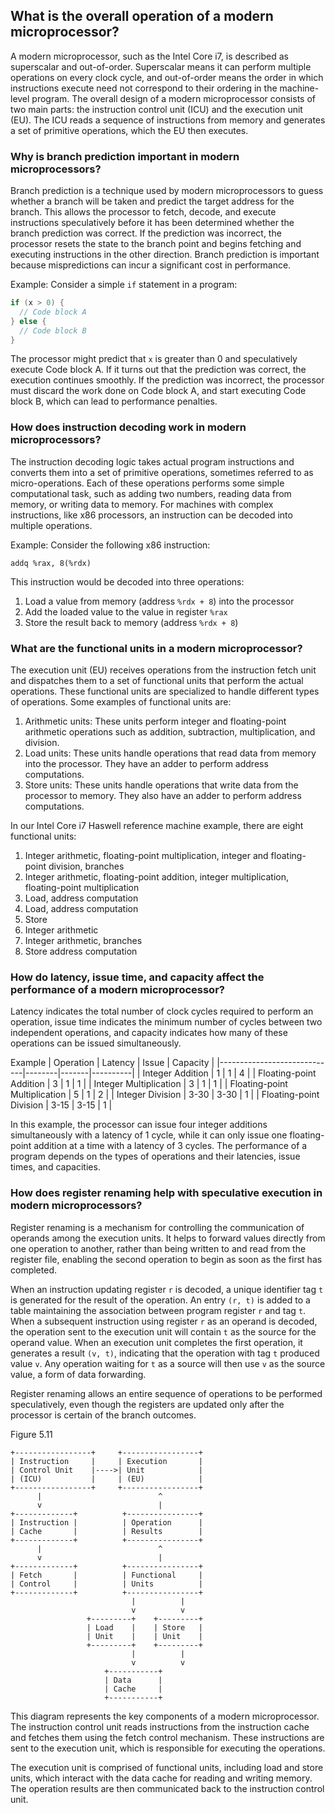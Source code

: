 
## What is the overall operation of a modern microprocessor?

A modern microprocessor, such as the Intel Core i7, is described as superscalar and out-of-order. Superscalar means it can perform multiple operations on every clock cycle, and out-of-order means the order in which instructions execute need not correspond to their ordering in the machine-level program. The overall design of a modern microprocessor consists of two main parts: the instruction control unit (ICU) and the execution unit (EU). The ICU reads a sequence of instructions from memory and generates a set of primitive operations, which the EU then executes.

### Why is branch prediction important in modern microprocessors?

Branch prediction is a technique used by modern microprocessors to guess whether a branch will be taken and predict the target address for the branch. This allows the processor to fetch, decode, and execute instructions speculatively before it has been determined whether the branch prediction was correct. If the prediction was incorrect, the processor resets the state to the branch point and begins fetching and executing instructions in the other direction. Branch prediction is important because mispredictions can incur a significant cost in performance.

Example: Consider a simple `if` statement in a program:
```c
if (x > 0) {
  // Code block A
} else {
  // Code block B
}
```

The processor might predict that `x` is greater than 0 and speculatively execute Code block A. If it turns out that the prediction was correct, the execution continues smoothly. If the prediction was incorrect, the processor must discard the work done on Code block A, and start executing Code block B, which can lead to performance penalties.

### How does instruction decoding work in modern microprocessors?

The instruction decoding logic takes actual program instructions and converts them into a set of primitive operations, sometimes referred to as micro-operations. Each of these operations performs some simple computational task, such as adding two numbers, reading data from memory, or writing data to memory. For machines with complex instructions, like x86 processors, an instruction can be decoded into multiple operations.

Example: Consider the following x86 instruction:

`addq %rax, 8(%rdx)`

This instruction would be decoded into three operations:

1.  Load a value from memory (address `%rdx + 8`) into the processor
2.  Add the loaded value to the value in register `%rax`
3.  Store the result back to memory (address `%rdx + 8`)

### What are the functional units in a modern microprocessor?

The execution unit (EU) receives operations from the instruction fetch unit and dispatches them to a set of functional units that perform the actual operations. These functional units are specialized to handle different types of operations. Some examples of functional units are:

1.  Arithmetic units: These units perform integer and floating-point arithmetic operations such as addition, subtraction, multiplication, and division.
2.  Load units: These units handle operations that read data from memory into the processor. They have an adder to perform address computations.
3.  Store units: These units handle operations that write data from the processor to memory. They also have an adder to perform address computations.

In our Intel Core i7 Haswell reference machine example, there are eight functional units:

1.  Integer arithmetic, floating-point multiplication, integer and floating-point division, branches
2.  Integer arithmetic, floating-point addition, integer multiplication, floating-point multiplication
3.  Load, address computation
4.  Load, address computation
5.  Store
6.  Integer arithmetic
7.  Integer arithmetic, branches
8.  Store address computation

### How do latency, issue time, and capacity affect the performance of a modern microprocessor?

Latency indicates the total number of clock cycles required to perform an operation, issue time indicates the minimum number of cycles between two independent operations, and capacity indicates how many of these operations can be issued simultaneously.

Example
| Operation                   | Latency | Issue | Capacity |
|-----------------------------|--------|-------|----------|
| Integer Addition            | 1      | 1     | 4        |
| Floating-point Addition     | 3      | 1     | 1        |
| Integer Multiplication      | 3      | 1     | 1        |
| Floating-point Multiplication | 5     | 1     | 2        |
| Integer Division            | 3-30   | 3-30  | 1        |
| Floating-point Division     | 3-15   | 3-15  | 1        |

In this example, the processor can issue four integer additions simultaneously with a latency of 1 cycle, while it can only issue one floating-point addition at a time with a latency of 3 cycles. The performance of a program depends on the types of operations and their latencies, issue times, and capacities.

### How does register renaming help with speculative execution in modern microprocessors?

Register renaming is a mechanism for controlling the communication of operands among the execution units. It helps to forward values directly from one operation to another, rather than being written to and read from the register file, enabling the second operation to begin as soon as the first has completed.

When an instruction updating register `r` is decoded, a unique identifier tag `t` is generated for the result of the operation. An entry `(r, t)` is added to a table maintaining the association between program register `r` and tag `t`. When a subsequent instruction using register `r` as an operand is decoded, the operation sent to the execution unit will contain `t` as the source for the operand value. When an execution unit completes the first operation, it generates a result `(v, t)`, indicating that the operation with tag `t` produced value `v`. Any operation waiting for `t` as a source will then use `v` as the source value, a form of data forwarding.

Register renaming allows an entire sequence of operations to be performed speculatively, even though the registers are updated only after the processor is certain of the branch outcomes.

Figure 5.11
```
+-----------------+     +-----------------+
| Instruction     |     | Execution       |
| Control Unit    |---->| Unit            |
| (ICU)           |     | (EU)            |
+-----------------+     +-----------------+
      |                          ^
      v                          |
+-------------+          +----------------+
| Instruction |          | Operation      |
| Cache       |          | Results        |
+-------------+          +----------------+
      |                          ^
      v                          |
+-------------+          +----------------+
| Fetch       |          | Functional     |
| Control     |          | Units          |
+-------------+          +----------------+
                           |          |
                           v          v
                 +---------+    +---------+
                 | Load    |    | Store   |
                 | Unit    |    | Unit    |
                 +---------+    +---------+
                           |          |
                           v          v
                     +-----------+
                     | Data      |
                     | Cache     |
                     +-----------+
```

This diagram represents the key components of a modern microprocessor. The instruction control unit reads instructions from the instruction cache and fetches them using the fetch control mechanism. These instructions are sent to the execution unit, which is responsible for executing the operations.

The execution unit is comprised of functional units, including load and store units, which interact with the data cache for reading and writing memory. The operation results are then communicated back to the instruction control unit.